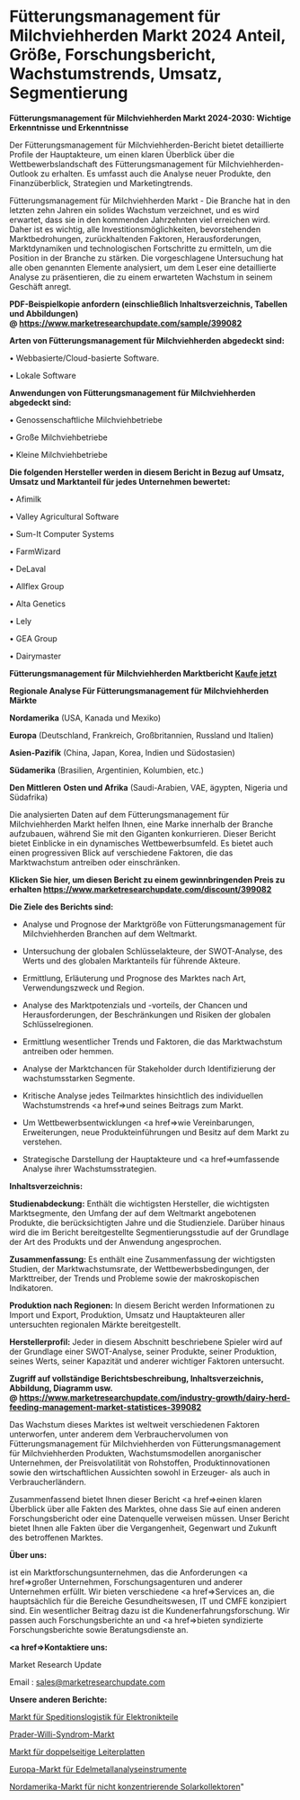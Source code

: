 # Fütterungsmanagement für Milchviehherden Markt 2024 Anteil, Größe, Forschungsbericht, Wachstumstrends, Umsatz, Segmentierung

<strong>Fütterungsmanagement für Milchviehherden Markt 2024-2030: Wichtige Erkenntnisse und Erkenntnisse</strong>

Der Fütterungsmanagement für Milchviehherden-Bericht bietet detaillierte Profile der Hauptakteure, um einen klaren Überblick über die Wettbewerbslandschaft des Fütterungsmanagement für Milchviehherden-Outlook zu erhalten. Es umfasst auch die Analyse neuer Produkte, den Finanzüberblick, Strategien und Marketingtrends.

Fütterungsmanagement für Milchviehherden Markt - Die Branche hat in den letzten zehn Jahren ein solides Wachstum verzeichnet, und es wird erwartet, dass sie in den kommenden Jahrzehnten viel erreichen wird. Daher ist es wichtig, alle Investitionsmöglichkeiten, bevorstehenden Marktbedrohungen, zurückhaltenden Faktoren, Herausforderungen, Marktdynamiken und technologischen Fortschritte zu ermitteln, um die Position in der Branche zu stärken. Die vorgeschlagene Untersuchung hat alle oben genannten Elemente analysiert, um dem Leser eine detaillierte Analyse zu präsentieren, die zu einem erwarteten Wachstum in seinem Geschäft anregt.

<strong><b>PDF-Beispielkopie anfordern (einschließlich Inhaltsverzeichnis, Tabellen und Abbildungen) @ </b></strong><strong><a href=https://www.marketresearchupdate.com/sample/399082><strong>https://www.marketresearchupdate.com/sample/399082</u></a></strong></strong>

<strong>Arten von Fütterungsmanagement für Milchviehherden abgedeckt sind:</strong>

• Webbasierte/Cloud-basierte Software.

• Lokale Software

<strong>Anwendungen von Fütterungsmanagement für Milchviehherden abgedeckt sind:</strong>

• Genossenschaftliche Milchviehbetriebe

• Große Milchviehbetriebe

• Kleine Milchviehbetriebe

<strong>Die folgenden Hersteller werden in diesem Bericht in Bezug auf Umsatz, Umsatz und Marktanteil für jedes Unternehmen bewertet:</strong>

• Afimilk

• Valley Agricultural Software

• Sum-It Computer Systems

• FarmWizard

• DeLaval

• Allflex Group

• Alta Genetics

• Lely

• GEA Group

• Dairymaster

<strong>Fütterungsmanagement für Milchviehherden Marktbericht <a href=https://www.marketresearchupdate.com/buynow/399082>Kaufe jetzt</a></strong>

<strong>Regionale Analyse Für Fütterungsmanagement für Milchviehherden Märkte</strong>

<strong>Nordamerika</strong> (USA, Kanada und Mexiko)

<strong>Europa</strong> (Deutschland, Frankreich, Großbritannien, Russland und Italien)

<strong>Asien-Pazifik</strong> (China, Japan, Korea, Indien und Südostasien)

<strong>Südamerika</strong> (Brasilien, Argentinien, Kolumbien, etc.)

<strong>Den Mittleren</strong> <strong>Osten und Afrika</strong> (Saudi-Arabien, VAE, ägypten, Nigeria und Südafrika)

Die analysierten Daten auf dem Fütterungsmanagement für Milchviehherden Markt helfen Ihnen, eine Marke innerhalb der Branche aufzubauen, während Sie mit den Giganten konkurrieren. Dieser Bericht bietet Einblicke in ein dynamisches Wettbewerbsumfeld. Es bietet auch einen progressiven Blick auf verschiedene Faktoren, die das Marktwachstum antreiben oder einschränken.

<strong>Klicken Sie hier, um diesen Bericht zu einem gewinnbringenden Preis zu erhalten
</strong><strong><a href=https://www.marketresearchupdate.com/discount/399082>https://www.marketresearchupdate.com/discount/399082</b></u></strong></a>

<strong>Die Ziele des Berichts sind:</strong>

- Analyse und Prognose der Marktgröße von Fütterungsmanagement für Milchviehherden Branchen auf dem Weltmarkt.

- Untersuchung der globalen Schlüsselakteure, der SWOT-Analyse, des Werts und des globalen Marktanteils für führende Akteure.

- Ermittlung, Erläuterung und Prognose des Marktes nach Art, Verwendungszweck und Region.

- Analyse des Marktpotenzials und -vorteils, der Chancen und Herausforderungen, der Beschränkungen und Risiken der globalen Schlüsselregionen.

- Ermittlung wesentlicher Trends und Faktoren, die das Marktwachstum antreiben oder hemmen.

- Analyse der Marktchancen für Stakeholder durch Identifizierung der wachstumsstarken Segmente.

- Kritische Analyse jedes Teilmarktes hinsichtlich des individuellen Wachstumstrends <a href=>und</a> seines Beitrags zum Markt.

- Um Wettbewerbsentwicklungen <a href=>wie</a> Vereinbarungen, Erweiterungen, neue Produkteinführungen und Besitz auf dem Markt zu verstehen.

- Strategische Darstellung der Hauptakteure und <a href=>umfas</a>sende Analyse ihrer Wachstumsstrategien.

<strong>Inhaltsverzeichnis:</strong>

<strong>Studienabdeckung:</strong> Enthält die wichtigsten Hersteller, die wichtigsten Marktsegmente, den Umfang der auf dem Weltmarkt angebotenen Produkte, die berücksichtigten Jahre und die Studienziele. Darüber hinaus wird die im Bericht bereitgestellte Segmentierungsstudie auf der Grundlage der Art des Produkts und der Anwendung angesprochen.

<strong>Zusammenfassung:</strong> Es enthält eine Zusammenfassung der wichtigsten Studien, der Marktwachstumsrate, der Wettbewerbsbedingungen, der Markttreiber, der Trends und Probleme sowie der makroskopischen Indikatoren.

<strong>Produktion nach Regionen:</strong> In diesem Bericht werden Informationen zu Import und Export, Produktion, Umsatz und Hauptakteuren aller untersuchten regionalen Märkte bereitgestellt.

<strong>Herstellerprofil:</strong> Jeder in diesem Abschnitt beschriebene Spieler wird auf der Grundlage einer SWOT-Analyse, seiner Produkte, seiner Produktion, seines Werts, seiner Kapazität und anderer wichtiger Faktoren untersucht.

<strong><b>Zugriff auf vollständige Berichtsbeschreibung, Inhaltsverzeichnis, Abbildung, Diagramm usw. @ </b></strong><strong><a href=https://www.marketresearchupdate.com/industry-growth/dairy-herd-feeding-management-market-statistices-399082>https://www.marketresearchupdate.com/industry-growth/dairy-herd-feeding-management-market-statistices-399082</a></strong>

Das Wachstum dieses Marktes ist weltweit verschiedenen Faktoren unterworfen, unter anderem dem Verbrauchervolumen von Fütterungsmanagement für Milchviehherden von Fütterungsmanagement für Milchviehherden Produkten, Wachstumsmodellen anorganischer Unternehmen, der Preisvolatilität von Rohstoffen, Produktinnovationen sowie den wirtschaftlichen Aussichten sowohl in Erzeuger- als auch in Verbraucherländern.

Zusammenfassend bietet Ihnen dieser Bericht <a href=>einen</a> klaren Überblick über alle Fakten des Marktes, ohne dass Sie auf einen anderen Forschungsbericht oder eine Datenquelle verweisen müssen. Unser Bericht bietet Ihnen alle Fakten über die Vergangenheit, Gegenwart und Zukunft des betroffenen Marktes.

<strong>Über uns:</strong>

 ist ein Marktforschungsunternehmen, das die Anforderungen <a href=>großer</a> Unternehmen, Forschungsagenturen und anderer Unternehmen erfüllt. Wir bieten verschiedene <a href=>Services</a> an, die hauptsächlich für die Bereiche Gesundheitswesen, IT und CMFE konzipiert sind. Ein wesentlicher Beitrag dazu ist die Kundenerfahrungsforschung. Wir passen auch Forschungsberichte an und <a href=>bieten</a> syndizierte Forschungsberichte sowie Beratungsdienste an.

<strong><a href=>Kontaktiere uns:</a></strong>

Market Research Update

Email : sales@marketresearchupdate.com

<strong>Unsere anderen Berichte:</strong>

<a href=https://www.linkedin.com/pulse/electronics-parts-forward-logistics-market-2023-2029>Markt für Speditionslogistik für Elektronikteile</a>

<a href=https://www.linkedin.com/pulse/prader-willi-syndrome-market-size-trends-consumption-future>Prader-Willi-Syndrom-Markt</a>

<a href=https://www.linkedin.com/pulse/double-sided-printed-circuit-board-market-sizing-up-anticipating>Markt für doppelseitige Leiterplatten</a>

<a href=https://www.linkedin.com/pulse/europe-precious-metals-analysis-instrument-market>Europa-Markt für Edelmetallanalyseinstrumente</a>

<a href=https://www.linkedin.com/pulse/north-america-non-concentrating-solar-collectors-market>Nordamerika-Markt für nicht konzentrierende Solarkollektoren</a>"
